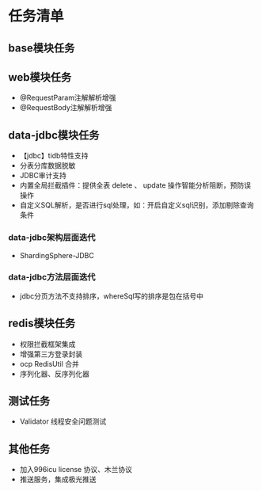 # 任务清单
## base模块任务

## web模块任务
- @RequestParam注解解析增强
- @RequestBody注解解析增强

## data-jdbc模块任务
- 【jdbc】tidb特性支持
- 分表分库数据脱敏
- JDBC审计支持
- 内置全局拦截插件：提供全表 delete 、 update 操作智能分析阻断，预防误操作
- 自定义SQL解析，是否进行sql处理，如：开启自定义sql识别，添加剔除查询条件

### data-jdbc架构层面迭代
- ShardingSphere-JDBC

### data-jdbc方法层面迭代
- jdbc分页方法不支持排序，whereSql写的排序是包在括号中

## redis模块任务
- 权限拦截框架集成
- 增强第三方登录封装
- ocp RedisUtil 合并
- 序列化器、反序列化器

## 测试任务
- Validator 线程安全问题测试

## 其他任务
- 加入996icu license 协议、木兰协议
- 推送服务，集成极光推送